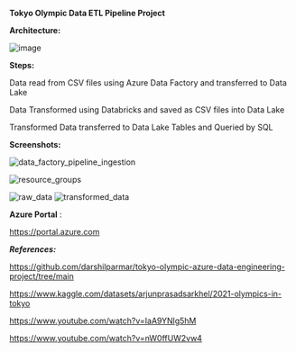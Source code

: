 **Tokyo Olympic Data ETL Pipeline Project**


**Architecture:**

![image](https://github.com/fatihsomer/Azure/assets/40704702/3bfcd155-2bf6-40c7-8300-4151ac6bd33a)


**Steps:**

Data read from CSV files using Azure Data Factory and transferred to Data Lake

Data Transformed using Databricks and saved as CSV files into Data Lake

Transformed Data transferred to Data Lake Tables and Queried by SQL


**Screenshots:**

![data_factory_pipeline_ingestion](https://github.com/fatihsomer/Azure/assets/40704702/68fcfbf7-7751-44b9-b048-b10c628a6ca0)


![resource_groups](https://github.com/fatihsomer/Azure/assets/40704702/4a5e6da9-aa4e-4fbc-a2fc-034bd459a3e6)


![raw_data](https://github.com/fatihsomer/Azure/assets/40704702/3cdefe05-9fe7-4963-b897-884a0ac431ac)
![transformed_data](https://github.com/fatihsomer/Azure/assets/40704702/784c6db2-5cdd-43f0-9fa8-49764a26fd1b)


**Azure Portal** : 

https://portal.azure.com



_**References:**_

https://github.com/darshilparmar/tokyo-olympic-azure-data-engineering-project/tree/main

https://www.kaggle.com/datasets/arjunprasadsarkhel/2021-olympics-in-tokyo

https://www.youtube.com/watch?v=IaA9YNlg5hM

https://www.youtube.com/watch?v=nW0ffUW2vw4
